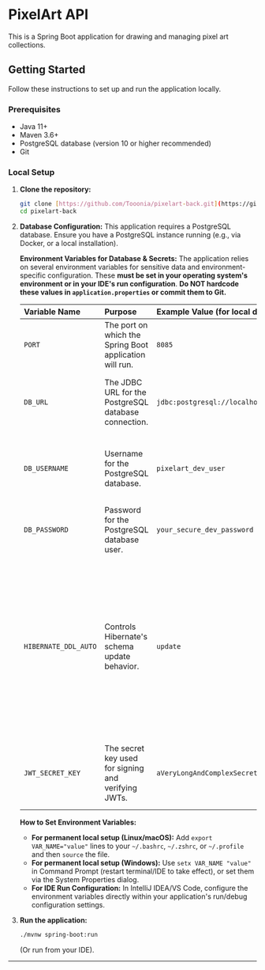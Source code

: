 # PixelArt API

This is a Spring Boot application for drawing and managing pixel art collections.

## Getting Started

Follow these instructions to set up and run the application locally.

### Prerequisites

* Java 11+
* Maven 3.6+
* PostgreSQL database (version 10 or higher recommended)
* Git

### Local Setup

1.  **Clone the repository:**
    ```bash
    git clone [https://github.com/Tooonia/pixelart-back.git](https://github.com/Tooonia/pixelart-back.git)
    cd pixelart-back
    ```

2.  **Database Configuration:**
    This application requires a PostgreSQL database. Ensure you have a PostgreSQL instance running (e.g., via Docker, or a local installation).

    **Environment Variables for Database & Secrets:**
    The application relies on several environment variables for sensitive data and environment-specific configuration. These **must be set in your operating system's environment or in your IDE's run configuration**. **Do NOT hardcode these values in `application.properties` or commit them to Git.**

    | Variable Name       | Purpose                                                    | Example Value (for local dev)                           | Required | Notes                                                                                                                                                                                                         |
    | :------------------ | :--------------------------------------------------------- | :------------------------------------------------------ | :------- | :------------------------------------------------------------------------------------------------------------------------------------------------------------------------------------------------------------ |
    | `PORT`              | The port on which the Spring Boot application will run.    | `8085`                                                  | Optional | Defaults to `8085` if not set.                                                                                                                                                                                |
    | `DB_URL`            | The JDBC URL for the PostgreSQL database connection.       | `jdbc:postgresql://localhost:5432/pixelart_dev`         | Yes      | Use a separate database for development (e.g., `pixelart_dev`).                                                                                                                                               |
    | `DB_USERNAME`       | Username for the PostgreSQL database.                      | `pixelart_dev_user`                                     | Yes      | Ensure this user has appropriate permissions on the `pixelart_dev` database.                                                                                                                                  |
    | `DB_PASSWORD`       | Password for the PostgreSQL database user.                 | `your_secure_dev_password`                              | Yes      | **CRITICAL: Keep this secure.** Never commit to Git.                                                                                                                                                          |
    | `HIBERNATE_DDL_AUTO`| Controls Hibernate's schema update behavior.               | `update`                                                | Optional | For local development, `update` can be convenient for automatic schema generation. <br> For production, this should be `none` or `validate` to prevent accidental schema changes. Defaults to `none` if not set.   |
    | `JWT_SECRET_KEY`    | The secret key used for signing and verifying JWTs.        | `aVeryLongAndComplexSecretKeyThatIsAtLeast256BitsOrMore`| Yes      | **CRITICAL: This is highly sensitive.** Generate a strong, unique key. Never commit to Git.                                                                                                                   |

    **How to Set Environment Variables:**
    * **For permanent local setup (Linux/macOS):** Add `export VAR_NAME="value"` lines to your `~/.bashrc`, `~/.zshrc`, or `~/.profile` and then `source` the file.
    * **For permanent local setup (Windows):** Use `setx VAR_NAME "value"` in Command Prompt (restart terminal/IDE to take effect), or set them via the System Properties dialog.
    * **For IDE Run Configuration:** In IntelliJ IDEA/VS Code, configure the environment variables directly within your application's run/debug configuration settings.

3.  **Run the application:**
    ```bash
    ./mvnw spring-boot:run
    ```
    (Or run from your IDE).

---

